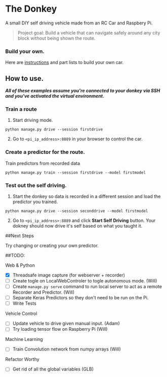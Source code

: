 # The Donkey 
A small DIY self driving vehicle made from an RC Car and Raspbery Pi. 

>Project goal: Build a vehicle that can navigate safely around any city block without being shown the route.

### Build your own.
Here are [instructions](docs/get_started.md) and part lists to build your own car. 


## How to use.
***All of these examples assume you're connected to your donkey via SSH and you've activated the virtual environment.***


### Train a route

1. Start driving mode. 
```
python manage.py drive --session firstdrive
```

2. Go to `<pi_ip_address>:8889` in your browser to control the car.


### Create a predictor for the route. 

Train predictors from recorded data

```
python manage.py train --session firstdrive --model firstmodel
```


### Test out the self driving. 

1. Start the donkey so data is recorded in a different session and load the predictor you trained. 

```
python manage.py drive --session seconddrive --model firstmodel
```
2. Go to `<pi_ip_address>:8889` and click **Start Self Driving** button. Your dokney should now drive it's self based on what you taught it. 


##Next Steps

Try changing or creating your own predictor. 

##TODO: 

Web & Python
- [x] Threadsafe image capture (for webserver + recorder) 
- [ ] Create togle on LocalWebControler to togle autonomous mode. (Will)
- [ ] Create `manage.py serve` command to run local server to act as a remote Recorder and Predictor. (Will)
- [ ] Separate Keras Predictors so they don't need to be run on the Pi.
- [ ] Write Tests

Vehicle Control 
- [ ] Update vehicle to drive given manual input. (Adam)
- [ ] Try loading tensor flow on Raspberry Pi (Will)

Machine Learning
- [ ] Train Convolution network from numpy arrays (Will)

Refactor Worthy
- [ ] Get rid of all the global variables (GLB) 




